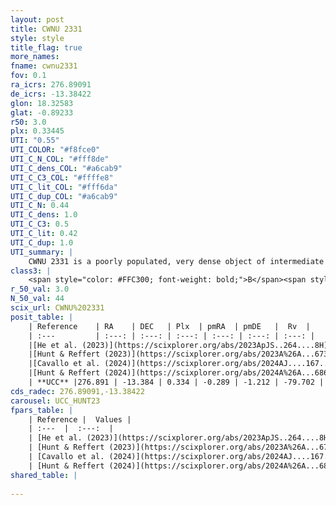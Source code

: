 ```yaml
---
layout: post
title: CWNU 2331
style: style
title_flag: true
more_names: 
fname: cwnu2331
fov: 0.1
ra_icrs: 276.89091
de_icrs: -13.38422
glon: 18.32583
glat: -0.89233
r50: 3.0
plx: 0.33445
UTI: "0.55"
UTI_COLOR: "#f8fce0"
UTI_C_N_COL: "#fff8de"
UTI_C_dens_COL: "#a6cab9"
UTI_C_C3_COL: "#ffffe8"
UTI_C_lit_COL: "#fff6da"
UTI_C_dup_COL: "#a6cab9"
UTI_C_N: 0.44
UTI_C_dens: 1.0
UTI_C_C3: 0.5
UTI_C_lit: 0.42
UTI_C_dup: 1.0
UTI_summary: |
    CWNU 2331 is a poorly populated, very dense object of intermediate C3 quality. It was recently reported in the literature.
class3: |
    <span style="color: #FFC300; font-weight: bold;">B</span><span style="color: #FFC300; font-weight: bold;">B</span>
r_50_val: 3.0
N_50_val: 44
scix_url: CWNU%202331
posit_table: |
    | Reference    | RA    | DEC   | Plx  | pmRA  | pmDE   |  Rv  |
    | :---         | :---: | :---: | :---: | :---: | :---: | :---: |
    |[He et al. (2023)](https://scixplorer.org/abs/2023ApJS..264....8H) | 276.903 | -13.39 | 0.361 | -0.289 | -1.223 | -11.31 |
    |[Hunt & Reffert (2023)](https://scixplorer.org/abs/2023A%26A...673A.114H) | 276.891 | -13.389 | 0.338 | -0.284 | -1.21 | -116.338 |
    |[Cavallo et al. (2024)](https://scixplorer.org/abs/2024AJ....167...12C) | 276.91 | -13.383 | 0.335 | -- | -- | -- |
    |[Hunt & Reffert (2024)](https://scixplorer.org/abs/2024A%26A...686A..42H) | 276.891 | -13.389 | 0.338 | -0.284 | -1.21 | -116.338 |
    | **UCC** |276.891 | -13.384 | 0.334 | -0.289 | -1.212 | -79.702 | 
cds_radec: 276.89091,-13.38422
carousel: UCC_HUNT23
fpars_table: |
    | Reference |  Values |
    | :---  |  :---:  |
    | [He et al. (2023)](https://scixplorer.org/abs/2023ApJS..264....8H) | `A0=3.35, m-M=11.9, logAge=8.7` |
    | [Hunt & Reffert (2023)](https://scixplorer.org/abs/2023A%26A...673A.114H) | `AV50=3.19, diffAV50=2.453, MOD50=12.165, logAge50=7.696` |
    | [Cavallo et al. (2024)](https://scixplorer.org/abs/2024AJ....167...12C) | `AV50=3.88, dMod50=12.13, logAge50=7.37, [Fe/H]50=-0.59` |
    | [Hunt & Reffert (2024)](https://scixplorer.org/abs/2024A%26A...686A..42H) | `MassJ=525.611` |
shared_table: |
    
---
```

